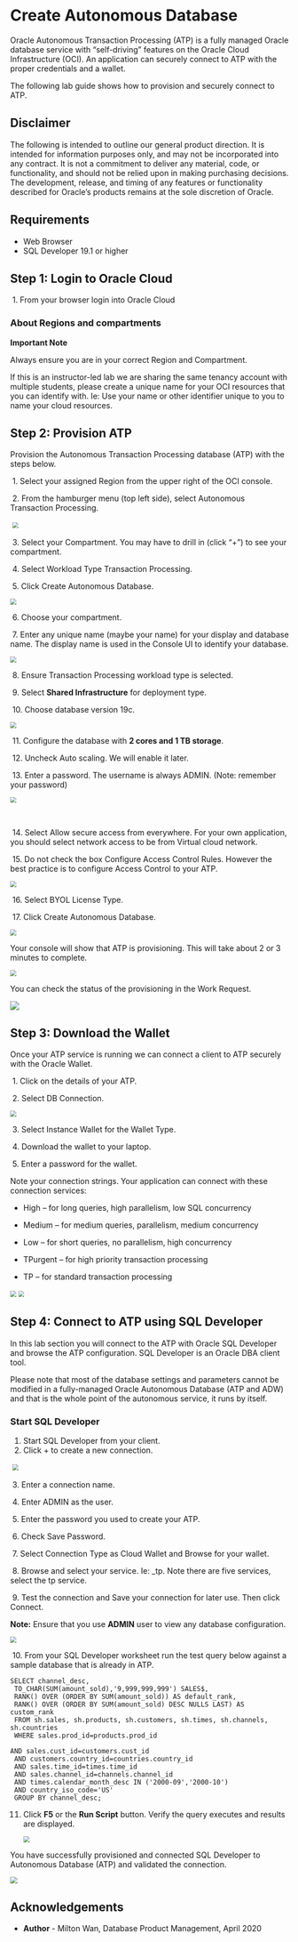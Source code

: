 # Create Autonomous Database #

Oracle Autonomous Transaction Processing (ATP) is a fully managed Oracle database service with “self-driving” features on the Oracle Cloud Infrastructure (OCI). An application can securely connect to ATP with the proper credentials and a wallet. 

The following lab guide shows how to provision and securely connect to ATP. 

## Disclaimer ##
The following is intended to outline our general product direction. It is intended for information purposes only, and may not be incorporated into any contract. It is not a commitment to deliver any material, code, or functionality, and should not be relied upon in making purchasing decisions. The development, release, and timing of any features or functionality described for Oracle’s products remains at the sole discretion of Oracle.

## Requirements ##

- Web Browser
- SQL Developer 19.1 or higher

## Step 1: Login to Oracle Cloud ##

​	1. From your browser login into Oracle Cloud

### About Regions and compartments

**Important Note**

Always ensure you are in your correct Region and Compartment. 

If this is an instructor-led lab we are sharing the same tenancy account with multiple students, please create a unique name for your OCI resources that you can identify with. Ie: Use your name or other identifier unique to you to name your cloud resources.

## Step 2: Provision ATP ##

Provision the Autonomous Transaction Processing database (ATP) with the steps below.

​	1. Select your assigned Region from the upper right of the OCI console.

​	2. From the hamburger menu (top left side), select Autonomous Transaction Processing.

​         <img src="./images/provision-atp-1.PNG" style="zoom: 67%;" />                          

​	3.  Select your Compartment. You may have to drill in (click “+”) to see your compartment.

​	4. Select Workload Type Transaction Processing.

​	5. Click Create Autonomous Database. 

 <img src="./images/provision-atp-3.PNG" style="zoom:67%;" />

​	6. Choose your compartment.

​	7. Enter any unique name (maybe your name) for your display and database name. The display name is used in the Console UI to identify your database.



<img src="./images/provision-atp-4.PNG" style="zoom:67%;" />



​	8. Ensure Transaction Processing workload type is selected.

​	9. Select **Shared Infrastructure** for deployment type.

​	10. Choose database version 19c.



<img src="./images/provision-atp-5.png" style="zoom: 67%;" />

​	11. Configure the database with **2 cores and 1 TB storage**.

​	12. Uncheck Auto scaling. We will enable it later.

​	13. Enter a password. The username is always ADMIN. (Note: remember your password)



<img src="./images/provision-atp-6.png" style="zoom:67%;" />

​	

​	14. Select Allow secure access from everywhere.  For your own application, you should select network access to be from Virtual cloud network.

​	15. Do not check the box Configure Access Control Rules. However the best practice is to configure Access Control to your ATP.



<img src=".\images\network-access.PNG" style="zoom:67%;" />

​	16. Select BYOL License Type.

​	17. Click Create Autonomous Database.

<img src="./images/provision-atp-7.PNG" style="zoom: 67%;" />



Your console will show that ATP is provisioning. This will take about 2 or 3 minutes to complete.

<img src="./images/provision-atp-8.png" style="zoom:67%;" />

You can check the status of the provisioning in the Work Request.

![](./images/provision-atp-9.png)

## Step 3: Download the Wallet

Once your ATP service is running we can connect a client to ATP securely with the Oracle Wallet.

​	1. Click on the details of your ATP.

​	2. Select DB Connection.



<img src="./images/wallet-1.PNG" style="zoom:67%;" />

​	3. Select Instance Wallet for the Wallet Type.

​	4. Download the wallet to your laptop.

​	5. Enter a password for the wallet.

Note your connection strings. Your application can connect with these connection services:

- High – for long queries, high parallelism, low SQL concurrency

- Medium – for medium queries, parallelism, medium concurrency

- Low – for short queries, no parallelism, high concurrency

- TPurgent – for high priority transaction processing

- TP – for standard transaction processing

  

<img src="./images/wallet-2.PNG" style="zoom:67%;" />

<img src="./images/wallet-3.png" style="zoom: 67%;" />



## Step 4: Connect to ATP using SQL Developer

In this lab section you will connect to the ATP with Oracle SQL Developer and browse the ATP configuration. SQL Developer is an Oracle DBA client tool.

Please note that most of the database settings and parameters cannot be modified in a fully-managed Oracle Autonomous Database (ATP and ADW) and that is the whole point of the autonomous service, it runs by itself. 

### Start SQL Developer

1. Start SQL Developer from your client.
2. Click + to create a new connection.

​            <img src="./images/sql-Developer.PNG" style="zoom: 67%;" />                   

​	3. Enter a connection name.

​	4. Enter ADMIN as the user.

​	5. Enter the password you used to create your ATP.

​	6. Check Save Password.

​	7. Select Connection Type as Cloud Wallet and Browse for your wallet.

​	8. Browse and select your service. Ie: <your ATP name>_tp. Note there are five services, select the tp service.

​	9. Test the connection and Save your connection for later use. Then click Connect.

**Note:** Ensure that you use **ADMIN** user to view any database configuration.

<img src="./images/sql-developer-2.PNG" style="zoom: 67%;" />

​	10. From your SQL Developer worksheet run the test query below against a sample database that is already in ATP.

```
SELECT channel_desc,
 TO_CHAR(SUM(amount_sold),'9,999,999,999') SALES$,
 RANK() OVER (ORDER BY SUM(amount_sold)) AS default_rank,
 RANK() OVER (ORDER BY SUM(amount_sold) DESC NULLS LAST) AS custom_rank
 FROM sh.sales, sh.products, sh.customers, sh.times, sh.channels, sh.countries
 WHERE sales.prod_id=products.prod_id

AND sales.cust_id=customers.cust_id
 AND customers.country_id=countries.country_id
 AND sales.time_id=times.time_id
 AND sales.channel_id=channels.channel_id
 AND times.calendar_month_desc IN ('2000-09','2000-10')
 AND country_iso_code='US'
 GROUP BY channel_desc;
```



 11. Click **F5** or the **Run Script** button. Verify the query executes and results are displayed.

     <img src="./images/sql-developer-3.PNG" style="zoom:67%;" />

You have successfully provisioned and connected SQL Developer to Autonomous Database (ATP) and validated the connection. 

<img src="./images/atp-diagram.PNG" style="zoom: 80%;" />

## Acknowledgements ##

- **Author** - Milton Wan, Database Product Management, April 2020

